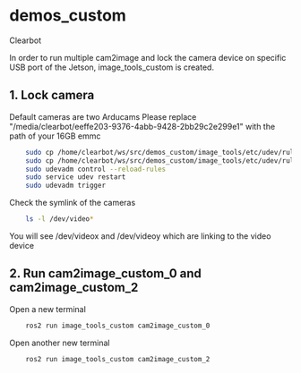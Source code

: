 # demos_custom

Clearbot

In order to run multiple cam2image and lock the camera device on specific USB port of the Jetson, image_tools_custom is created.

## 1. Lock camera
Default cameras are two Arducams
Please replace "/media/clearbot/eeffe203-9376-4abb-9428-2bb29c2e299e1" with the path of your 16GB emmc

```bash
	sudo cp /home/clearbot/ws/src/demos_custom/image_tools/etc/udev/rules.d/80-uvccam.rules /etc/udev/rules.d/
	sudo cp /home/clearbot/ws/src/demos_custom/image_tools/etc/udev/rules.d/80-uvccam.rules /media/clearbot/eeffe203-9376-4abb-9428-2bb29c2e299e1/etc/udev/rules.d
	sudo udevadm control --reload-rules
	sudo service udev restart
	sudo udevadm trigger
```

Check the symlink of the cameras
```bash
	ls -l /dev/video*
```
You will see /dev/videox and /dev/videoy which are linking to the video device
## 2. Run cam2image_custom_0 and cam2image_custom_2
Open a new terminal
```bash
	ros2 run image_tools_custom cam2image_custom_0
```

Open another new terminal
```bash
	ros2 run image_tools_custom cam2image_custom_2
```

